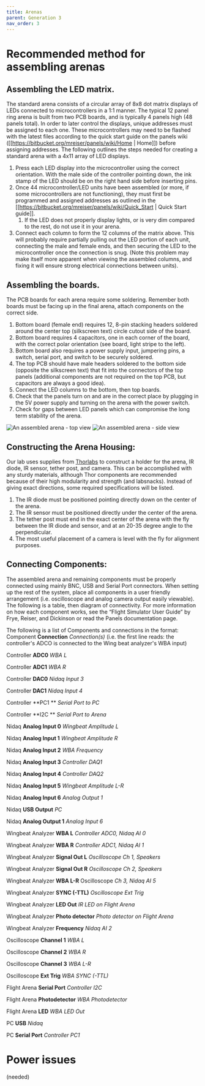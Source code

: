 ```yaml
---
title: Arenas
parent: Generation 3
nav_order: 3
---
```


# Recommended method for assembling arenas

## Assembling the LED matrix.

The standard arena consists of a circular array of 8x8 dot matrix displays of LEDs connected to microcontrollers in a 1:1 manner. The typical 12 panel ring arena is built from two PCB boards, and is typically 4 panels high (48 panels total). In order to later control the displays, unique addresses must be assigned to each one. These microcontrollers may need to be flashed with the latest files according to the quick start guide on the panels wiki ([[https://bitbucket.org/mreiser/panels/wiki/Home | Home]]) before assigning addresses. The following outlines the steps needed for creating a standard arena with a 4x11 array of LED displays.

1. Press each LED display into the microcontroller using the correct orientation. With the male side of the controller pointing down, the ink stamp of the LED should be on the right hand side before inserting pins.
1. Once 44 microcontroller/LED units have been assembled (or more, if some microcontrollers are not functioning), they must first be programmed and assigned addresses as outlined in the [[https://bitbucket.org/mreiser/panels/wiki/Quick_Start | Quick Start guide]].
    1. If the LED does not properly display lights, or is very dim compared to the rest, do not use it in your arena.
1. Connect each column to form the 12 columns of the matrix above. This will probably require partially pulling out the LED portion of each unit, connecting the male and female ends, and then securing the LED to the microcontroller once the connection is snug. (Note this problem may make itself more apparent when viewing the assembled columns, and fixing it will ensure strong electrical connections between units).


## Assembling the boards.

The PCB boards for each arena require some soldering. Remember both boards must be facing up in the final arena, attach components on the correct side.

1. Bottom board (female end) requires 12, 8-pin stacking headers soldered around the center top (silkscreen text) circle cutout  side of the board.
1. Bottom board requires 4 capacitors, one in each corner of the board, with the correct polar orientation (see board, light stripe to the left).
1. Bottom board also requires a power supply input, jumpering pins, a switch, serial port, and switch to be securely soldered.
1. The top PCB should have male headers soldered to the bottom side (opposite the silkscreen text) that fit into the connectors of the top panels (additional components are not required on the top PCB, but capacitors are always a good idea). 
1. Connect the LED columns to the bottom, then top boards.
1. Check that the panels turn on and are in the correct place by plugging in the 5V power supply and turning on the arena with the power switch.
1. Check for gaps between LED panels which can compromise the long term stability of the arena.

![An assembled arena - top view](https://github.com/reiserlab/Panel-G3-Hardware/blob/master/resources/arena_top1.jpg)
![An assembled arena - side view](https://github.com/reiserlab/Panel-G3-Hardware/blob/master/resources/arena_side1.jpg)

## Constructing the Arena Housing:

Our lab uses supplies from [Thorlabs](http://www.thorlabs.com/) to construct a holder for the arena, IR diode, IR sensor, tether post, and camera. This can be accomplished with any sturdy materials, although Thor components are recommended because of their high modularity and strength (and labsnacks). Instead of giving exact directions, some required specifications will be listed.

1. The IR diode must be positioned pointing directly down on the center of the arena.
1. The IR sensor must be positioned directly under the center of the arena.
1. The tether post must end in the exact center of the arena with the fly between the IR diode and sensor, and at an 20-35 degree angle to the perpendicular.
1. The most useful placement of a camera is level with the fly for alignment purposes. 

## Connecting Components:

The assembled arena and remaining components must be properly connected using mainly BNC, USB and Serial Port connectors. When setting up the rest of the system, place all components in a user friendly arrangement (i.e. oscilloscope and analog camera output easily viewable). The following is a table, then diagram of connectivity. For more information on how each component works, see the “Flight Simulator User Guide”  by Frye, Reiser, and Dickinson or read the Panels documentation page.

The following is a list of Components and connections in the format:
Component   **Connection**	*Connection(s)*	 (i.e. the first line reads: the controller's ADCO is connected to the Wing beat analyzer's WBA input)

Controller	**ADC0**	*WBA L*

Controller	**ADC1**	*WBA R*

Controller	**DAC0**	*Nidaq Input 3*

Controller	**DAC1**        *Nidaq Input 4*

Controller	**PC1	** *Serial Port to PC*

Controller	**I2C	** *Serial Port to Arena*

Nidaq 	**Analog Input 0** *Wingbeat Amplitude L*

Nidaq	**Analog Input 1** *Wingbeat Amplitude R*

Nidaq	**Analog Input 2** *WBA Frequency*

Nidaq	**Analog Input 3** *Controller DAQ1*

Nidaq	**Analog Input 4** *Controller DAQ2*

Nidaq	**Analog Input 5** *Wingbeat Amplitude L-R*

Nidaq	**Analog Input 6** *Analog Output 1*

Nidaq	**USB Output** *PC*

Nidaq	**Analog Output 1** *Analog Input 6*

Wingbeat Analyzer	**WBA L** *Controller ADC0, Nidaq AI 0*

Wingbeat Analyzer	**WBA R** *Controller ADC1, Nidaq AI 1*

Wingbeat Analyzer	**Signal Out L** *Oscilloscope Ch 1, Speakers*

Wingbeat Analyzer	**Signal Out R** *Oscilloscope Ch 2, Speakers*

Wingbeat Analyzer	**WBA L-R**	Oscilloscope *Ch 3, Nidaq AI 5*

Wingbeat Analyzer	**SYNC (-TTL)** *Oscilloscope Ext Trig*

Wingbeat Analyzer	**LED Out** *IR LED on Flight Arena*

Wingbeat Analyzer	**Photo detector** *Photo detector on Flight Arena*

Wingbeat Analyzer	**Frequency** *Nidaq AI 2*

Oscilloscope	**Channel 1** *WBA L*

Oscilloscope	**Channel 2** *WBA R*

Oscilloscope	**Channel 3** *WBA L-R*

Oscilloscope	**Ext Trig** *WBA SYNC (-TTL)*

Flight Arena	**Serial Port** *Controller I2C*

Flight Arena	**Photodetector** *WBA Photodetector*

Flight Arena	**LED** *WBA LED Out*

PC	**USB** *Nidaq*

PC	**Serial Port** *Controller PC1*

# Power issues

(needed)